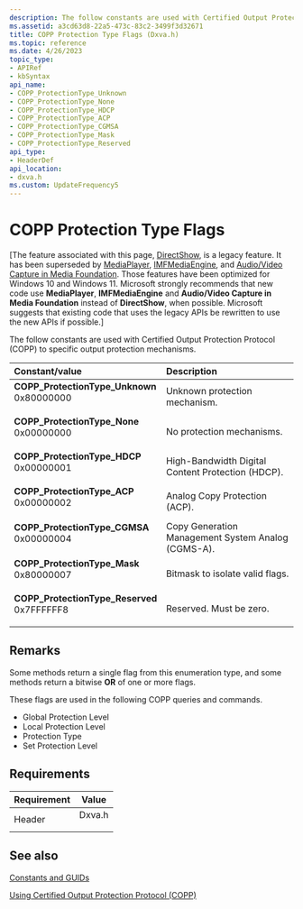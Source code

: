 ```yaml
---
description: The follow constants are used with Certified Output Protection Protocol (COPP) to specific output protection mechanisms.
ms.assetid: a3cd63d8-22a5-473c-83c2-3499f3d32671
title: COPP Protection Type Flags (Dxva.h)
ms.topic: reference
ms.date: 4/26/2023
topic_type: 
- APIRef
- kbSyntax
api_name: 
- COPP_ProtectionType_Unknown
- COPP_ProtectionType_None
- COPP_ProtectionType_HDCP
- COPP_ProtectionType_ACP
- COPP_ProtectionType_CGMSA
- COPP_ProtectionType_Mask
- COPP_ProtectionType_Reserved
api_type: 
- HeaderDef
api_location: 
- dxva.h
ms.custom: UpdateFrequency5
---
```


# COPP Protection Type Flags

\[The feature associated with this page, [DirectShow](/windows/win32/directshow/directshow), is a legacy feature. It has been superseded by [MediaPlayer](/uwp/api/Windows.Media.Playback.MediaPlayer), [IMFMediaEngine](/windows/win32/api/mfmediaengine/nn-mfmediaengine-imfmediaengine), and [Audio/Video Capture in Media Foundation](/windows/win32/medfound/audio-video-capture-in-media-foundation). Those features have been optimized for Windows 10 and Windows 11. Microsoft strongly recommends that new code use **MediaPlayer**, **IMFMediaEngine** and **Audio/Video Capture in Media Foundation** instead of **DirectShow**, when possible. Microsoft suggests that existing code that uses the legacy APIs be rewritten to use the new APIs if possible.\]

The follow constants are used with Certified Output Protection Protocol (COPP) to specific output protection mechanisms.



| Constant/value                                                                                                                                                                                                                                                                                                             | Description                                                     |
|:---------------------------------------------------------------------------------------------------------------------------------------------------------------------------------------------------------------------------------------------------------------------------------------------------------------------------|:----------------------------------------------------------------|
| <span id="COPP_ProtectionType_Unknown"></span><span id="copp_protectiontype_unknown"></span><span id="COPP_PROTECTIONTYPE_UNKNOWN"></span><dl> <dt>**COPP\_ProtectionType\_Unknown**</dt> <dt>0x80000000</dt> </dl>     | Unknown protection mechanism.<br/>                        |
| <span id="COPP_ProtectionType_None"></span><span id="copp_protectiontype_none"></span><span id="COPP_PROTECTIONTYPE_NONE"></span><dl> <dt>**COPP\_ProtectionType\_None**</dt> <dt>0x00000000</dt> </dl>                 | No protection mechanisms.<br/>                            |
| <span id="COPP_ProtectionType_HDCP"></span><span id="copp_protectiontype_hdcp"></span><span id="COPP_PROTECTIONTYPE_HDCP"></span><dl> <dt>**COPP\_ProtectionType\_HDCP**</dt> <dt>0x00000001</dt> </dl>                 | High-Bandwidth Digital Content Protection (HDCP).<br/>    |
| <span id="COPP_ProtectionType_ACP"></span><span id="copp_protectiontype_acp"></span><span id="COPP_PROTECTIONTYPE_ACP"></span><dl> <dt>**COPP\_ProtectionType\_ACP**</dt> <dt>0x00000002</dt> </dl>                     | Analog Copy Protection (ACP).<br/>                        |
| <span id="COPP_ProtectionType_CGMSA"></span><span id="copp_protectiontype_cgmsa"></span><span id="COPP_PROTECTIONTYPE_CGMSA"></span><dl> <dt>**COPP\_ProtectionType\_CGMSA**</dt> <dt>0x00000004</dt> </dl>             | Copy Generation Management System   Analog (CGMS-A).<br/> |
| <span id="COPP_ProtectionType_Mask"></span><span id="copp_protectiontype_mask"></span><span id="COPP_PROTECTIONTYPE_MASK"></span><dl> <dt>**COPP\_ProtectionType\_Mask**</dt> <dt>0x80000007</dt> </dl>                 | Bitmask to isolate valid flags.<br/>                      |
| <span id="COPP_ProtectionType_Reserved"></span><span id="copp_protectiontype_reserved"></span><span id="COPP_PROTECTIONTYPE_RESERVED"></span><dl> <dt>**COPP\_ProtectionType\_Reserved**</dt> <dt>0x7FFFFFF8</dt> </dl> | Reserved. Must be zero.<br/>                              |



## Remarks

Some methods return a single flag from this enumeration type, and some methods return a bitwise **OR** of one or more flags.

These flags are used in the following COPP queries and commands.

-   Global Protection Level
-   Local Protection Level
-   Protection Type
-   Set Protection Level

## Requirements



| Requirement | Value |
|-------------------|-----------------------------------------------------------------------------------|
| Header<br/> | <dl> <dt>Dxva.h</dt> </dl> |



## See also

<dl> <dt>

[Constants and GUIDs](constants-and-guids.md)
</dt> <dt>

[Using Certified Output Protection Protocol (COPP)](using-certified-output-protection-protocol--copp.md)
</dt> </dl>

 

 




